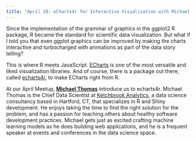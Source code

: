 ```yaml
---
title: "April 28: eCharts4r for Interactive Visualization with Michael Thomas"
---
```


Since the implementation of the grammar of graphics in the ggplot2 R package, R became the standard for scientific data visualization. But what if I told you that even ggplot graphics can be improved by making the charts interactive and turbocharged with animations as part of the data story telling?

This is where R meets JavaScript. [ECharts](https://echarts.apache.org/) is one of the most versatile and liked visualization libraries. And of course, there is a package out there, called [echarts4r](https://echarts4r.john-coene.com/), to make ECharts right from R.

At our April Meetup, [**Michael Thomas**](https://twitter.com/mike_ketchbrook) introduce us to echarts4r.
Michael Thomas is the Chief Data Scientist at [Ketchbrook Analytics](https://www.ketchbrookanalytics.com/), a data science consultancy based in Hartford, CT, that specializes in R and Shiny development. He enjoys taking the time to find the right solution for the problem, and has a passion for teaching others about healthy software development practices. Michael gets just as excited crafting machine learning models as he does building web applications, and he is a frequent speaker at events and conferences in the data science space.
